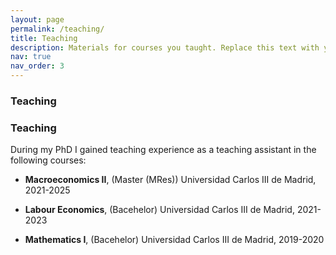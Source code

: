 ```yaml
---
layout: page
permalink: /teaching/
title: Teaching
description: Materials for courses you taught. Replace this text with your description.
nav: true
nav_order: 3
---
```


### Teaching

### Teaching

During my PhD I gained teaching experience as a teaching assistant in the following courses:

- **Macroeconomics II**,  (Master (MRes))
  Universidad Carlos III de Madrid, 2021-2025

- **Labour Economics**, (Bacehelor)
    Universidad Carlos III de Madrid, 2021-2023

- **Mathematics I**,  (Bacehelor)
    Universidad Carlos III de Madrid, 2019-2020


